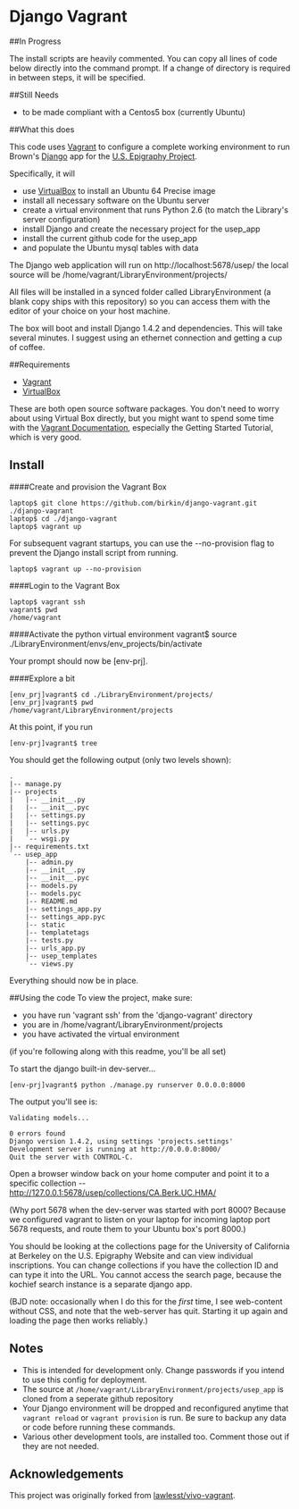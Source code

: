# Django Vagrant

##In Progress

The install scripts are heavily commented.  You can copy all lines of code below directly into the command prompt.  If a change of directory is required in between steps, it will be specified.

##Still Needs
- to be made compliant with a Centos5 box (currently Ubuntu)

##What this does

This code uses [Vagrant](http://www.vagrantup.com/) to configure a complete working environment to run Brown's [Django](http://djangoproject.org) app for the [U.S. Epigraphy Project](http://library.brown.edu/projects/usep/collections/).

Specifically, it will

- use [VirtualBox](https://www.virtualbox.org/) to install an Ubuntu 64 Precise image
- install all necessary software on the Ubuntu server
- create a virtual environment that runs Python 2.6 (to match the Library's server configuration)
- install Django and create the necessary project for the usep_app
- install the current github code for the usep_app
- and populate the Ubuntu mysql tables with data

The Django web application will run on http://localhost:5678/usep/ the local source will be /home/vagrant/LibraryEnvironment/projects/

All files will be installed in a synced folder called LibraryEnvironment (a blank copy ships with this repository) so you can access them with the editor of your choice on your host machine.

The box will boot and install Django 1.4.2 and dependencies.  This will take several minutes.  I suggest using an ethernet connection and getting a cup of coffee.

##Requirements

- [Vagrant](http://www.vagrantup.com/)
- [VirtualBox](https://www.virtualbox.org/)

These are both open source software packages.  You don't need to worry about using Virtual Box directly, but you might want to spend some time with the [Vagrant Documentation](http://docs.vagrantup.com/v2/), especially the Getting Started Tutorial, which is very good.

## Install

####Create and provision the Vagrant Box

    laptop$ git clone https://github.com/birkin/django-vagrant.git ./django-vagrant
    laptop$ cd ./django-vagrant
    laptop$ vagrant up

For subsequent vagrant startups, you can use the --no-provision flag to prevent the Django install script from running.

    laptop$ vagrant up --no-provision

####Login to the Vagrant Box

    laptop$ vagrant ssh
    vagrant$ pwd
    /home/vagrant

####Activate the python virtual environment
    vagrant$ source ./LibraryEnvironment/envs/env_projects/bin/activate

Your prompt should now be [env-prj].

####Explore a bit

    [env_prj]vagrant$ cd ./LibraryEnvironment/projects/
    [env_prj]vagrant$ pwd
    /home/vagrant/LibraryEnvironment/projects

At this point, if you run

    [env-prj]vagrant$ tree

 You should get the following output (only two levels shown):

    .
    |-- manage.py
    |-- projects
    |   |-- __init__.py
    |   |-- __init__.pyc
    |   |-- settings.py
    |   |-- settings.pyc
    |   |-- urls.py
    |   `-- wsgi.py
    |-- requirements.txt
    `-- usep_app
        |-- admin.py
        |-- __init__.py
        |-- __init__.pyc
        |-- models.py
        |-- models.pyc
        |-- README.md
        |-- settings_app.py
        |-- settings_app.pyc
        |-- static
        |-- templatetags
        |-- tests.py
        |-- urls_app.py
        |-- usep_templates
        `-- views.py

Everything should now be in place.

##Using the code
To view the project, make sure:

- you have run 'vagrant ssh' from the 'django-vagrant' directory
- you are in /home/vagrant/LibraryEnvironment/projects
- you have activated the virtual environment

(if you're following along with this readme, you'll be all set)

To start the django built-in dev-server...

    [env-prj]vagrant$ python ./manage.py runserver 0.0.0.0:8000

The output you'll see is:

    Validating models...

    0 errors found
    Django version 1.4.2, using settings 'projects.settings'
    Development server is running at http://0.0.0.0:8000/
    Quit the server with CONTROL-C.

Open a browser window back on your home computer and point it to a specific collection -- http://127.0.0.1:5678/usep/collections/CA.Berk.UC.HMA/

(Why port 5678 when the dev-server was started with port 8000? Because we configured vagrant to listen on your laptop for incoming laptop port 5678 requests, and route them to your Ubuntu box's port 8000.)

You should be looking at the collections page for the University of California at Berkeley on the U.S. Epigraphy Website and can view individual inscriptions.  You can change collections if you have the collection ID and can type it into the URL. You cannot access the search page, because the kochief search instance is a separate django app.

(BJD note: occasionally when I do this for the _first_ time, I see web-content without CSS, and note that the web-server has quit. Starting it up again and loading the page then works reliably.)

## Notes
 * This is intended for development only.  Change passwords if you intend to use this config for deployment.
 * The source at `/home/vagrant/LibraryEnvironment/projects/usep_app` is cloned from a seperate github repository
 * Your Django environment will be dropped and reconfigured anytime that `vagrant reload` or `vagrant provision` is run.  Be sure to backup any data or code before running these commands.
 * Various other development tools, are installed too.  Comment those out if they are not needed.

## Acknowledgements
This project was originally forked from [lawlesst/vivo-vagrant](https://github.com/lawlesst/vivo-vagrant).
